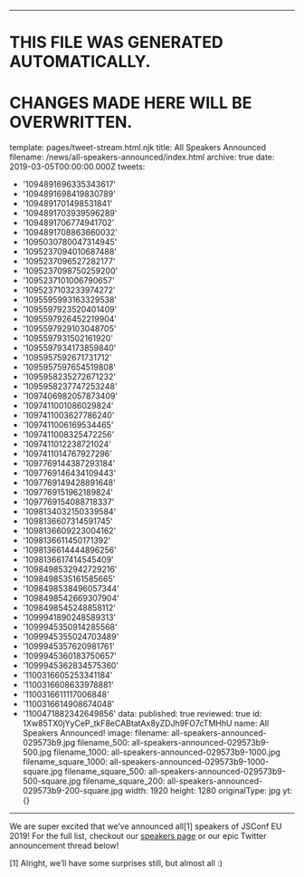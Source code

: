 ----

# THIS FILE WAS GENERATED AUTOMATICALLY.
# CHANGES MADE HERE WILL BE OVERWRITTEN.

template: pages/tweet-stream.html.njk
title: All Speakers Announced
filename: /news/all-speakers-announced/index.html
archive: true
date: 2019-03-05T00:00:00.000Z
tweets:
  - '1094891696335343617'
  - '1094891698419830789'
  - '1094891701498531841'
  - '1094891703939596289'
  - '1094891706774941702'
  - '1094891708863660032'
  - '1095030780047314945'
  - '1095237094010687488'
  - '1095237096527282177'
  - '1095237098750259200'
  - '1095237101006790657'
  - '1095237103233974272'
  - '1095595993163329538'
  - '1095597923520401409'
  - '1095597926452219904'
  - '1095597929103048705'
  - '1095597931502161920'
  - '1095597934173859840'
  - '1095957592671731712'
  - '1095957597654519808'
  - '1095958235272671232'
  - '1095958237747253248'
  - '1097406982057873409'
  - '1097411001086029824'
  - '1097411003627786240'
  - '1097411006169534465'
  - '1097411008325472256'
  - '1097411012238721024'
  - '1097411014767927296'
  - '1097769144387293184'
  - '1097769146434109443'
  - '1097769149428891648'
  - '1097769151962189824'
  - '1097769154088718337'
  - '1098134032150339584'
  - '1098136607314591745'
  - '1098136609223004162'
  - '1098136611450171392'
  - '1098136614444896256'
  - '1098136617414545409'
  - '1098498532942729216'
  - '1098498535161585665'
  - '1098498538496057344'
  - '1098498542669307904'
  - '1098498545248858112'
  - '1099941890248589313'
  - '1099945350914285568'
  - '1099945355024703489'
  - '1099945357620981761'
  - '1099945360183750657'
  - '1099945362834575360'
  - '1100316605253341184'
  - '1100316608633978881'
  - '1100316611117006848'
  - '1100316614908674048'
  - '1100471882342649856'
data:
  published: true
  reviewed: true
  id: 1Xw85TX0jYyCeP_tkF8eCABtatAx8yZDJh9FO7cTMHhU
  name: All Speakers Announced!
  image:
    filename: all-speakers-announced-029573b9.jpg
    filename_500: all-speakers-announced-029573b9-500.jpg
    filename_1000: all-speakers-announced-029573b9-1000.jpg
    filename_square_1000: all-speakers-announced-029573b9-1000-square.jpg
    filename_square_500: all-speakers-announced-029573b9-500-square.jpg
    filename_square_200: all-speakers-announced-029573b9-200-square.jpg
    width: 1920
    height: 1280
    originalType: jpg
yt: {}

----


We are super excited that we’ve announced all[1] speakers of JSConf EU 2019!
For the full list, checkout our [speakers page](/speakers/) or our epic Twitter
announcement thread below!

[1] Alright, we’ll have some surprises still, but almost all :)







